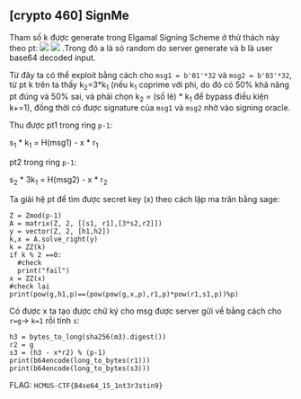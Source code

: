 ## [crypto 460] SignMe

Tham số k được generate trong Elgamal Signing Scheme ở thử thách này theo pt: 
<img src="https://render.githubusercontent.com/render/math?math={k = \sum_{n=1} ^{\infty} a_i b_i}#gh-light-mode-only">
<img src="https://render.githubusercontent.com/render/math?math={\color{white}k = \sum_{n=1} ^{\infty} a_i b_i, k%2b=1,   \text{if phi | k }}#gh-dark-mode-only">
.Trong đó a là só random do server generate và b là user base64 decoded input. 

Từ đây ta có thể exploit bằng cách cho `msg1 = b'01'*32` và `msg2 = b'03'*32`, từ pt k trên ta thấy k<sub>2</sub>=3*k<sub>1</sub> (nếu k<sub>1</sub> coprime với phi, do đó có 50% khả năng pt đúng và 50% sai, và phải chọn k<sub>2</sub> = (số lẻ) * k<sub>1</sub> để bypass điều kiện k+=1), đồng thời có được signature của `msg1` và `msg2` nhờ vào signing oracle.

Thu được pt1 trong ring `p-1`: 

s<sub>1</sub> * k<sub>1</sub> = H(msg1) - x * r<sub>1</sub>

pt2 trong ring `p-1`:
  
s<sub>2</sub> * 3k<sub>1</sub> = H(msg2) - x * r<sub>2</sub>

Ta giải hệ pt để tìm được secret key (x) theo cách lập ma trân bằng sage:

```sage
Z = Zmod(p-1)
A = matrix(Z, 2, [[s1, r1],[3*s2,r2]]) 
y = vector(Z, 2, [h1,h2])
k,x = A.solve_right(y)
k = ZZ(k)
if k % 2 ==0:
  #check
  print("fail")
x = ZZ(x)
#check lại
print(pow(g,h1,p)==(pow(pow(g,x,p),r1,p)*pow(r1,s1,p))%p)
```

Có được x ta tạo được chữ ký cho msg được server gửi về bằng cách cho `r=g`-> `k=1` rồi tính `s`:
```sage
h3 = bytes_to_long(sha256(m3).digest())
r2 = g
s3 = (h3 - x*r2) % (p-1)
print(b64encode(long_to_bytes(r1)))
print(b64encode(long_to_bytes(s3)))
```


FLAG: `HCMUS-CTF{B4se64_15_1nt3r3stin9}`
